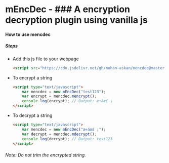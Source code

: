 # mEncDec - ### A encryption decryption plugin using vanilla js

#### How to use mencdec
##### Steps
- Add this js file to your webpage
    ```html
    <script src="https://cdn.jsdelivr.net/gh/mohan-askan/mencdec@master/mEncDec.js"></script>
    ```
- To encrypt a string
    ```html
    <script type="text/javascript">
        var mencdec = new mEncDec("test123");
        var encrypt = mencdec.mencrypt();
        console.log(encrypt); // Output: æ÷áæ£ ¡
    </script>
    ```
- To decrypt a string
    ```html
    <script type="text/javascript">
        var mencdec = new mEncDec("æ÷áæ£ ¡");
        var decrypt = mencdec.mdecrypt();
        console.log(decrypt); // Output: test123
    </script>
    ```
###### Note: Do not trim the encrypted string.
